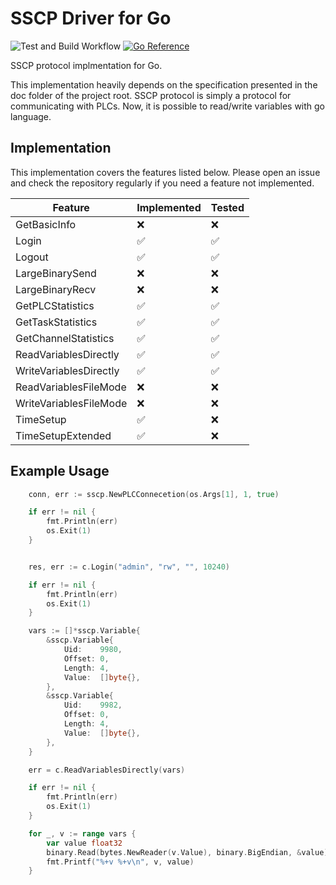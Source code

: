 # SSCP Driver for Go

![Test and Build Workflow](https://github.com/cebecifaruk/go-sscp/actions/workflows/test.yaml/badge.svg) [![Go Reference](https://pkg.go.dev/badge/github.com/cebecifaruk/go-sscp.svg)](https://pkg.go.dev/github.com/cebecifaruk/go-sscp)

SSCP protocol implmentation for Go.

This implementation heavily depends on the specification presented in the doc folder of the project root.
SSCP protocol is simply a protocol for communicating with PLCs. Now, it is possible to read/write variables
with go language.

## Implementation

This implementation covers the features listed below. Please open an issue and check the repository regularly
if you need a feature not implemented.


| Feature                 | Implemented  | Tested  |
|-------------------------|--------------|---------|
| GetBasicInfo            | ❌           | ❌       |
| Login                   | ✅           | ✅       |
| Logout                  | ✅           | ✅       |
| LargeBinarySend         | ❌           | ❌       |
| LargeBinaryRecv         | ❌           | ❌       |
| GetPLCStatistics        | ✅           | ✅       |
| GetTaskStatistics       | ✅           | ✅       |
| GetChannelStatistics    | ✅           | ✅       |
| ReadVariablesDirectly   | ✅           | ✅       |
| WriteVariablesDirectly  | ✅           | ✅       |
| ReadVariablesFileMode   | ❌           | ❌       |
| WriteVariablesFileMode  | ❌           | ❌       |
| TimeSetup               | ✅           | ❌       |
| TimeSetupExtended       | ✅           | ❌       |



## Example Usage


```go
	conn, err := sscp.NewPLCConnecetion(os.Args[1], 1, true)

	if err != nil {
		fmt.Println(err)
		os.Exit(1)
	}


	res, err := c.Login("admin", "rw", "", 10240)

	if err != nil {
		fmt.Println(err)
		os.Exit(1)
	}

	vars := []*sscp.Variable{
		&sscp.Variable{
			Uid:    9980,
			Offset: 0,
			Length: 4,
			Value:  []byte{},
		},
		&sscp.Variable{
			Uid:    9982,
			Offset: 0,
			Length: 4,
			Value:  []byte{},
		},
	}

	err = c.ReadVariablesDirectly(vars)

	if err != nil {
		fmt.Println(err)
		os.Exit(1)
	}

	for _, v := range vars {
		var value float32
		binary.Read(bytes.NewReader(v.Value), binary.BigEndian, &value)
		fmt.Printf("%+v %+v\n", v, value)
	}
```